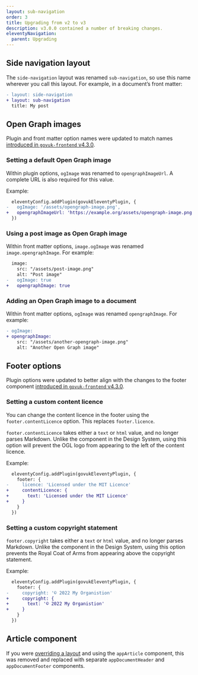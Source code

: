 ```yaml
---
layout: sub-navigation
order: 3
title: Upgrading from v2 to v3
description: v3.0.0 contained a number of breaking changes.
eleventyNavigation:
  parent: Upgrading
---
```


## Side navigation layout

The `side-navigation` layout was renamed `sub-navigation`, so use this name wherever you call this layout. For example, in a document’s front matter:

```diff
- layout: side-navigation
+ layout: sub-navigation
  title: My post
```

## Open Graph images

Plugin and front matter option names were updated to match names [introduced in `govuk-frontend` v4.3.0](https://github.com/alphagov/govuk-frontend/releases/tag/v4.3.0).

### Setting a default Open Graph image

Within plugin options, `ogImage` was renamed to `opengraphImageUrl`. A complete URL is also required for this value.

Example:

```diff
  eleventyConfig.addPlugin(govukEleventyPlugin, {
-   ogImage: '/assets/opengraph-image.png',
+   opengraphImageUrl: 'https://example.org/assets/opengraph-image.png',
  })
```

### Using a post image as Open Graph image

Within front matter options, `image.ogImage` was renamed `image.opengraphImage`. For example:

```diff
  image:
    src: "/assets/post-image.png"
    alt: "Post image"
-   ogImage: true
+   opengraphImage: true
```

### Adding an Open Graph image to a document

Within front matter options, `ogImage` was renamed `opengraphImage`. For example:

```diff
- ogImage:
+ opengraphImage:
    src: "/assets/another-opengraph-image.png"
    alt: "Another Open Graph image"
```

## Footer options

Plugin options were updated to better align with the changes to the footer component [introduced in `govuk-frontend` v4.3.0](https://github.com/alphagov/govuk-frontend/releases/tag/v4.3.0).

### Setting a custom content licence

You can change the content licence in the footer using the `footer.contentLicence` option. This replaces `footer.licence`.

`footer.contentLicence` takes either a `text` or `html` value, and no longer parses Markdown. Unlike the component in the Design System, using this option will prevent the OGL logo from appearing to the left of the content licence.

Example:

```diff
  eleventyConfig.addPlugin(govukEleventyPlugin, {
    footer: {
-     licence: 'Licensed under the MIT Licence'
+     contentLicence: {
+       text: 'Licensed under the MIT Licence'
+     }
    }
  })
```

### Setting a custom copyright statement

`footer.copyright` takes either a `text` or `html` value, and no longer parses Markdown. Unlike the component in the Design System, using this option prevents the Royal Coat of Arms from appearing above the copyright statement.

Example:

```diff
  eleventyConfig.addPlugin(govukEleventyPlugin, {
    footer: {
-     copyright: '© 2022 My Organistion'
+     copyright: {
+       text: '© 2022 My Organistion'
+     }
    }
  })
```

## Article component

If you were [overriding a layout](https://x-govuk.github.io/govuk-eleventy-plugin/layouts/#overriding-layouts) and using the `appArticle` component, this was removed and replaced with separate `appDocumentHeader` and `appDocumentFooter` components.
